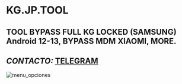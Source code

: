 # KG.JP.TOOL
TOOL BYPASS FULL KG LOCKED (SAMSUNG) Android 12-13, BYPASS MDM XIAOMI, MORE.
-------------------------------------------------------------
_CONTACTO:_
**[TELEGRAM](https://t.me/Joseph_CN)**
-------------------------------------------------------------

![menu_opciones](https://github.com/joseph-nc/KG.JP.TOOL/assets/81875707/85c01164-a736-49de-ac2e-f509fee66e32)
